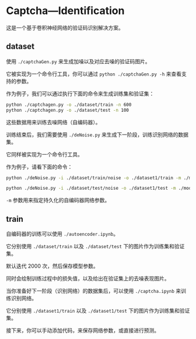 # Captcha—Identification

这是一个基于卷积神经网络的验证码识别解决方案。

## dataset

使用 `./captchaGen.py` 来生成加噪以及对应去噪的验证码图片。

它被实现为一个命令行工具，你可以通过 `python ./captchaGen.py -h` 来查看支持的参数。

作为例子，我们可以通过执行下面的命令来生成训练集和验证集：

```sh
python ./captchagen.py -o ./dataset/train -n 600
python ./captchagen.py -o ./dataset/test -n 100
```

这些数据用来训练去噪网络（自编码器）。

训练结束后，我们需要使用 `./deNoise.py` 来生成下一阶段，训练识别网络的数据集。

它同样被实现为一个命令行工具。

作为例子，请看下面的命令：

```sh
python ./deNoise.py -i ./dataset/train/noise -o ./dataset1/train -m ./model.h5

python ./deNoise.py -i ./dataset/test/noise -o ./dataset1/test -m ./model.h5
```

`-m` 参数用来指定持久化的自编码器网络参数。

## train

自编码器的训练可以使用 `./autoencoder.ipynb`。

它分别使用 `./dataset/train` 以及 `./dataset/test` 下的图片作为训练集和验证集。

默认迭代 2000 次，然后保存模型参数。

同时会绘制训练过程中的损失值，以及给出在验证集上的去噪表现图片。

当你准备好下一阶段（识别网络）的数据集后，可以使用 `./captcha.ipynb` 来训练识别网络。

它分别使用 `./dataset1/train` 以及 `./dataset1/test` 下的图片作为训练集和验证集。

接下来，你可以手动添加代码，来保存网络参数，或直接进行预测。
